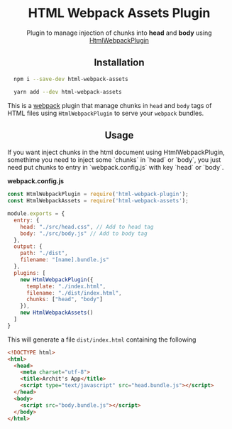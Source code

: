 <div align="center">
  <h1>HTML Webpack Assets Plugin</h1>
  <p>Plugin to manage injection of chunks into <b>head</b> and <b>body</b> using <a href="https://github.com/jantimon/html-webpack-plugin">HtmlWebpackPlugin</a></p>
</div>

<h2 align="center">Installation</h2>

```bash
  npm i --save-dev html-webpack-assets
```

```bash
  yarn add --dev html-webpack-assets
```


This is a [webpack](http://webpack.js.org/) plugin that manage chunks in `head` and `body` tags of HTML files using `HtmlWebpackPlugin` to serve your `webpack` bundles.


<h2 align="center">Usage</h2>
If you want inject chunks in the html document using HtmlWebpackPlugin, somethime you need to inject some `chunks` in `head` or `body`, you just need put chunks to entry in `webpack.config.js` with key `head` or `body`.

**webpack.config.js**
```js
const HtmlWebpackPlugin = require('html-webpack-plugin');
const HtmlWebpackAssets = require('html-webpack-assets');

module.exports = {
  entry: {
    head: "./src/head.css", // Add to head tag
    body: "./src/body.js" // Add to body tag
  },
  output: {
    path: "./dist",
    filename: "[name].bundle.js"
  },
  plugins: [
    new HtmlWebpackPlugin({
      template: "./index.html",
      filename: "./dist/index.html",
      chunks: ["head", "body"]
    }),
    new HtmlWebpackAssets()
  ]
}
```

This will generate a file `dist/index.html` containing the following

```html
<!DOCTYPE html>
<html>
  <head>
    <meta charset="utf-8">
    <title>Archit's App</title>
    <script type="text/javascript" src="head.bundle.js"></script>
  </head>
  <body>
    <script src="body.bundle.js"></script>
  </body>
</html>
```
